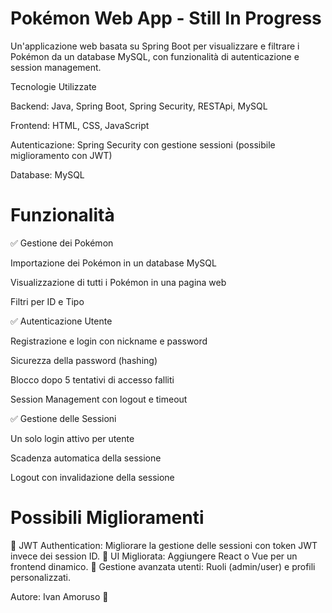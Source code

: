 # Pokémon Web App - Still In Progress

Un'applicazione web basata su Spring Boot per visualizzare e filtrare i Pokémon da un database MySQL, con funzionalità di autenticazione e session management.

Tecnologie Utilizzate

Backend: Java, Spring Boot, Spring Security, RESTApi, MySQL

Frontend: HTML, CSS, JavaScript

Autenticazione: Spring Security con gestione sessioni (possibile miglioramento con JWT)

Database: MySQL


# Funzionalità

✅ Gestione dei Pokémon

Importazione dei Pokémon in un database MySQL

Visualizzazione di tutti i Pokémon in una pagina web

Filtri per ID e Tipo

✅ Autenticazione Utente

Registrazione e login con nickname e password

Sicurezza della password (hashing)

Blocco dopo 5 tentativi di accesso falliti

Session Management con logout e timeout

✅ Gestione delle Sessioni

Un solo login attivo per utente

Scadenza automatica della sessione

Logout con invalidazione della sessione


# Possibili Miglioramenti

🔹 JWT Authentication: Migliorare la gestione delle sessioni con token JWT invece dei session ID.
🔹 UI Migliorata: Aggiungere React o Vue per un frontend dinamico.
🔹 Gestione avanzata utenti: Ruoli (admin/user) e profili personalizzati.

Autore: Ivan Amoruso 🚀
